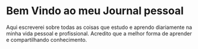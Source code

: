 # Bem Vindo ao meu Journal pessoal

Aqui escreverei sobre todas as coisas que estudo e aprendo diariamente na minha vida pessoal e profissional.
Acredito que a melhor forma de aprender e compartilhando conhecimento.

